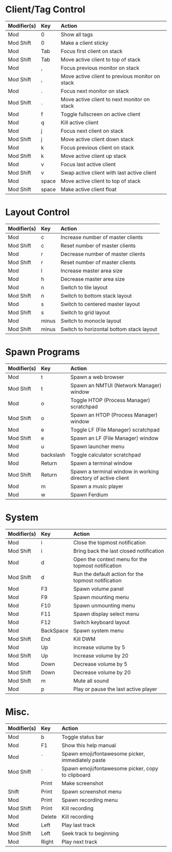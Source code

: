 # Client/Tag Control
Modifier(s)|Key|Action
:--|:--|:--
Mod|0|Show all tags
Mod Shift|0|Make a client sticky
Mod|Tab|Focus first client on stack
Mod Shift|Tab|Move active client to top of stack
Mod|,|Focus previous monitor on stack
Mod Shift|,|Move active client to previous monitor on stack
Mod|.|Focus next monitor on stack
Mod Shift|.|Move active client to next monitor on stack
Mod|f|Toggle fullscreen on active client
Mod|q|Kill active client
Mod|j|Focus next client on stack
Mod Shift|j|Move active client down stack
Mod|k|Focus previous client on stack
Mod Shift|k|Move active client up stack
Mod|v|Focus last active client
Mod Shift|v|Swap active client with last active client
Mod|space|Move active client to top of stack
Mod Shift|space|Make active client float

# Layout Control
Modifier(s)|Key|Action
:--|:--|:--
Mod|c|Increase number of master clients 
Mod Shift|c|Reset number of master clients 
Mod|r|Decrease number of master clients
Mod Shift|r|Reset number of master clients
Mod|l|Increase master area size
Mod|h|Decrease master area size
Mod|n|Switch to tile layout
Mod Shift|n|Switch to bottom stack layout
Mod|s|Switch to centered master layout
Mod Shift|s|Switch to grid layout
Mod|minus|Switch to monocle layout
Mod Shift|minus|Switch to horizontal bottom stack layout

# Spawn Programs
Modifier(s)|Key|Action
:--|:--|:--
Mod|t|Spawn a web browser
Mod Shift|t|Spawn an NMTUI (Network Manager) window
Mod|o|Toggle HTOP (Process Manager) scratchpad
Mod Shift|o|Spawn an HTOP (Process Manager) window
Mod|e|Toggle LF (File Manager) scratchpad
Mod Shift|e|Spawn an LF (File Manager) window
Mod|u|Spawn launcher menu
Mod|backslash|Toggle calculator scratchpad
Mod|Return|Spawn a terminal window
Mod Shift|Return|Spawn a terminal window in working directory of active client
Mod|m|Spawn a music player
Mod|w|Spawn Ferdium

# System
Modifier(s)|Key|Action
:--|:--|:--
Mod|i|Close the topmost notification
Mod Shift|i|Bring back the last closed notification
Mod|d|Open the context menu for the topmost notification
Mod Shift|d|Run the default action for the topmost notification
Mod|F3|Spawn volume panel
Mod|F9|Spawn mounting menu
Mod|F10|Spawn unmounting menu
Mod|F11|Spawn display select menu
Mod|F12|Switch keyboard layout
Mod|BackSpace|Spawn system menu
Mod Shift|End|Kill DWM
Mod|Up|Increase volume by 5
Mod Shift|Up|Increase volume by 20
Mod|Down|Decrease volume by 5
Mod Shift|Down|Decrease volume by 20
Mod Shift|m|Mute all sound
Mod|p|Play or pause the last active player

# Misc.
Modifier(s)|Key|Action
:--|:--|:--
Mod|b|Toggle status bar
Mod|F1|Show this help manual
Mod|\`|Spawn emoji/fontawesome picker, immediately paste
Mod Shift|\`|Spawn emoji/fontawesome picker, copy to clipboard
||Print|Make screenshot
Shift|Print|Spawn screenshot menu
Mod|Print|Spawn recording menu
Mod Shift|Print|Kill recording
Mod|Delete|Kill recording
Mod|Left|Play last track
Mod Shift|Left|Seek track to beginning
Mod|Right|Play next track

